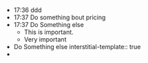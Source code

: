 - 17:36 ddd
- 17:37 Do something bout pricing
- 17:37 Do Something else
	- This is important.
	- Very important
- Do Something else
  interstitial-template:: true
-